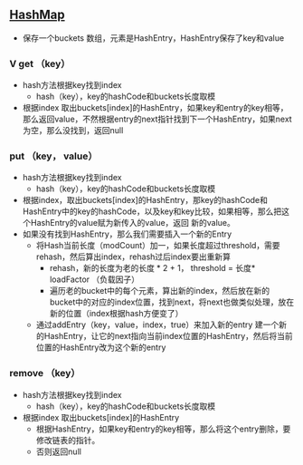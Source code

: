 ## [HashMap](http://fuseyism.com/classpath/doc/java/util/HashMap-source.html)

- 保存一个buckets 数组，元素是HashEntry，HashEntry保存了key和value

### V get （key）

- hash方法根据key找到index
    - hash（key），key的hashCode和buckets长度取模
- 根据index 取出buckets[index]的HashEntry，如果key和entry的key相等，那么返回value，不然根据entry的next指针找到下一个HashEntry，如果next为空，那么没找到，返回null

### put （key， value）
- hash方法根据key找到index
    - hash（key），key的hashCode和buckets长度取模
- 根据index，取出buckets[index]的HashEntry，那key的hashCode和HashEntry中的key的hashCode，以及key和key比较，如果相等，那么把这个HashEntry的value赋为新传入的value，返回 新的value。
- 如果没有找到HashEntry，那么我们需要插入一个新的Entry
    - 将Hash当前长度（modCount）加一，如果长度超过threshold，需要rehash，然后算出index，rehash过后index要出重新算
        - rehash，新的长度为老的长度 * 2 + 1， threshold = 长度* loadFactor （负载因子）
        - 遍历老的bucket中的每个元素，算出新的index，然后放在新的bucket中的对应的index位置，找到next，将next也做类似处理，放在新的位置（index根据hash方便变了） 
    - 通过addEntry（key，value，index，true）来加入新的entry
        建一个新的HashEntry，让它的next指向当前index位置的HashEntry，然后将当前位置的HashEntry改为这个新的entry

### remove （key）
- hash方法根据key找到index
    - hash（key），key的hashCode和buckets长度取模
- 根据index 取出buckets[index]的HashEntry
    - 根据HashEntry，如果key和entry的key相等，那么将这个entry删除，要修改链表的指针。
    - 否则返回null

